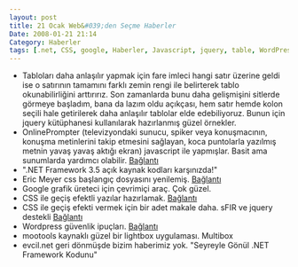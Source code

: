 ```yaml
---
layout: post
title: 21 Ocak Web&#039;den Seçme Haberler
Date: 2008-01-21 21:14
Category: Haberler
tags: [.net, CSS, google, Haberler, Javascript, jquery, table, WordPress]
---
```


-   Tabloları daha anlaşılır yapmak için fare imleci hangi satır üzerine
    geldi ise o satırının tamamını farklı zemin rengi ile belirterek
    tablo okunabilirliğini arttırırız. Son zamanlarda bunu daha
    gelişmişini sitlerde görmeye başladım, bana da lazım oldu açıkçası,
    hem satır hemde kolon seçili hale getirilerek daha anlaşılır
    tablolar elde edebiliyoruz. Bunun için jquery kütüphanesi
    kullanılarak hazırlanmış güzel örnekler.
-   OnlinePrompter (televizyondaki sunucu, spiker veya konuşmacının,
    konuşma metinlerini takip etmesini sağlayan, koca puntolarla
    yazılmış metnin yavaş yavaş aktığı ekran) javascript ile yapmışlar.
    Basit ama sunumlarda yardımcı olabilir. [Bağlantı][1]
-   ".NET Framework 3.5 açık kaynak kodları karşınızda!"
-   Eric Meyer css başlangıç dosyasını yenilemiş. [Bağlantı][3]
-   Google grafik üreteci için çevrimiçi araç. Çok güzel.
-   CSS ile geçiş efektli yazılar hazırlamak. [Bağlantı][5]
-   CSS ile geçiş efekti vermek için bir adet makale daha. sFIR ve
    jquery destekli [Bağlantı][6]
-   Wordpress güvenlik ipuçları. [Bağlantı][7]
-   mootools kaynaklı güzel bir lightbox uygulaması. Multibox
-   evcil.net geri dönmüşde bizim haberimiz yok. "Seyreyle Gönül .NET
    Framework Kodunu"


  [1]: http://www.cueprompter.com/ "Prompter"
  [3]: http://meyerweb.com/eric/thoughts/2008/01/15/resetting-again/
    "css başlangıç dosyası"
  [5]: http://cssglobe.com/lab/textgradient/
    "geçik efektli css yazıları"
  [6]: http://www.webdesignerwall.com/tutorials/css-gradient-text-effect/
    "css ile geçiş efekti"
  [7]: http://www.mattcutts.com/blog/three-tips-to-protect-your-wordpress-installation/
    "güvenlik ipuçları"